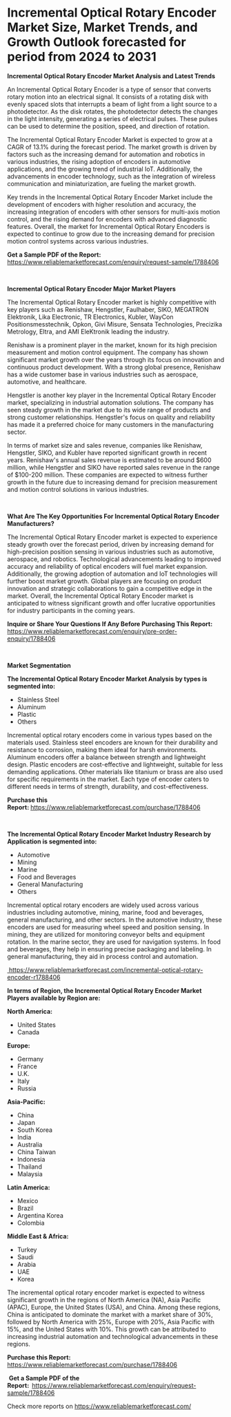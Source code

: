 <p><h1>Incremental Optical Rotary Encoder Market Size, Market Trends, and Growth Outlook forecasted for period from 2024 to 2031</h1></p><p><strong>Incremental Optical Rotary Encoder Market Analysis and Latest Trends</strong></p>
<p><p>An Incremental Optical Rotary Encoder is a type of sensor that converts rotary motion into an electrical signal. It consists of a rotating disk with evenly spaced slots that interrupts a beam of light from a light source to a photodetector. As the disk rotates, the photodetector detects the changes in the light intensity, generating a series of electrical pulses. These pulses can be used to determine the position, speed, and direction of rotation.</p><p>The Incremental Optical Rotary Encoder Market is expected to grow at a CAGR of 13.1% during the forecast period. The market growth is driven by factors such as the increasing demand for automation and robotics in various industries, the rising adoption of encoders in automotive applications, and the growing trend of industrial IoT. Additionally, the advancements in encoder technology, such as the integration of wireless communication and miniaturization, are fueling the market growth.</p><p>Key trends in the Incremental Optical Rotary Encoder Market include the development of encoders with higher resolution and accuracy, the increasing integration of encoders with other sensors for multi-axis motion control, and the rising demand for encoders with advanced diagnostic features. Overall, the market for Incremental Optical Rotary Encoders is expected to continue to grow due to the increasing demand for precision motion control systems across various industries.</p></p>
<p><strong>Get a Sample PDF of the Report:&nbsp;</strong> <a href="https://www.reliablemarketforecast.com/enquiry/request-sample/1788406">https://www.reliablemarketforecast.com/enquiry/request-sample/1788406</a></p>
<p>&nbsp;</p>
<p><strong>Incremental Optical Rotary Encoder Major Market Players</strong></p>
<p><p>The Incremental Optical Rotary Encoder market is highly competitive with key players such as Renishaw, Hengstler, Faulhaber, SIKO, MEGATRON Elektronik, Lika Electronic, TR Electronics, Kubler, WayCon Positionsmesstechnik, Opkon, Givi Misure, Sensata Technologies, Precizika Metrology, Eltra, and AMI EleKtronik leading the industry.</p><p>Renishaw is a prominent player in the market, known for its high precision measurement and motion control equipment. The company has shown significant market growth over the years through its focus on innovation and continuous product development. With a strong global presence, Renishaw has a wide customer base in various industries such as aerospace, automotive, and healthcare.</p><p>Hengstler is another key player in the Incremental Optical Rotary Encoder market, specializing in industrial automation solutions. The company has seen steady growth in the market due to its wide range of products and strong customer relationships. Hengstler's focus on quality and reliability has made it a preferred choice for many customers in the manufacturing sector.</p><p>In terms of market size and sales revenue, companies like Renishaw, Hengstler, SIKO, and Kubler have reported significant growth in recent years. Renishaw's annual sales revenue is estimated to be around $600 million, while Hengstler and SIKO have reported sales revenue in the range of $100-200 million. These companies are expected to witness further growth in the future due to increasing demand for precision measurement and motion control solutions in various industries.</p></p>
<p>&nbsp;</p>
<p><strong>What Are The Key Opportunities For Incremental Optical Rotary Encoder Manufacturers?</strong></p>
<p><p>The Incremental Optical Rotary Encoder market is expected to experience steady growth over the forecast period, driven by increasing demand for high-precision position sensing in various industries such as automotive, aerospace, and robotics. Technological advancements leading to improved accuracy and reliability of optical encoders will fuel market expansion. Additionally, the growing adoption of automation and IoT technologies will further boost market growth. Global players are focusing on product innovation and strategic collaborations to gain a competitive edge in the market. Overall, the Incremental Optical Rotary Encoder market is anticipated to witness significant growth and offer lucrative opportunities for industry participants in the coming years.</p></p>
<p><strong>Inquire or Share Your Questions If Any Before Purchasing This Report:</strong> <a href="https://www.reliablemarketforecast.com/enquiry/pre-order-enquiry/1788406">https://www.reliablemarketforecast.com/enquiry/pre-order-enquiry/1788406</a></p>
<p>&nbsp;</p>
<p><strong>Market Segmentation</strong></p>
<p><strong>The Incremental Optical Rotary Encoder Market Analysis by types is segmented into:</strong></p>
<p><ul><li>Stainless Steel</li><li>Aluminum</li><li>Plastic</li><li>Others</li></ul></p>
<p><p>Incremental optical rotary encoders come in various types based on the materials used. Stainless steel encoders are known for their durability and resistance to corrosion, making them ideal for harsh environments. Aluminum encoders offer a balance between strength and lightweight design. Plastic encoders are cost-effective and lightweight, suitable for less demanding applications. Other materials like titanium or brass are also used for specific requirements in the market. Each type of encoder caters to different needs in terms of strength, durability, and cost-effectiveness.</p></p>
<p><strong>Purchase this Report:&nbsp;</strong><a href="https://www.reliablemarketforecast.com/purchase/1788406">https://www.reliablemarketforecast.com/purchase/1788406</a></p>
<p>&nbsp;</p>
<p><strong>The Incremental Optical Rotary Encoder Market Industry Research by Application is segmented into:</strong></p>
<p><ul><li>Automotive</li><li>Mining</li><li>Marine</li><li>Food and Beverages</li><li>General Manufacturing</li><li>Others</li></ul></p>
<p><p>Incremental optical rotary encoders are widely used across various industries including automotive, mining, marine, food and beverages, general manufacturing, and other sectors. In the automotive industry, these encoders are used for measuring wheel speed and position sensing. In mining, they are utilized for monitoring conveyor belts and equipment rotation. In the marine sector, they are used for navigation systems. In food and beverages, they help in ensuring precise packaging and labeling. In general manufacturing, they aid in process control and automation.</p></p>
<p><a href="https://www.reliablemarketforecast.com/incremental-optical-rotary-encoder-r1788406">&nbsp;https://www.reliablemarketforecast.com/incremental-optical-rotary-encoder-r1788406</a></p>
<p><strong>In terms of Region, the Incremental Optical Rotary Encoder Market Players available by Region are:</strong></p>
<p>
    <p> <strong> North America: </strong>
        <ul>
            <li>United States</li>
            <li>Canada</li>
        </ul>
        </p> 
    <p> <strong> Europe: </strong>
        <ul>
            <li>Germany</li>
            <li>France</li>
            <li>U.K.</li>
            <li>Italy</li>
            <li>Russia</li>
        </ul>
        </p> 
    <p> <strong> Asia-Pacific: </strong>
        <ul>
            <li>China</li>
            <li>Japan</li>
            <li>South Korea</li>
            <li>India</li>
            <li>Australia</li>
            <li>China Taiwan</li>
            <li>Indonesia</li>
            <li>Thailand</li>
            <li>Malaysia</li>
        </ul>
        </p> 
    <p> <strong> Latin America: </strong>
        <ul>
            <li>Mexico</li>
            <li>Brazil</li>
            <li>Argentina Korea</li>
            <li>Colombia</li>
        </ul>
        </p> 
    <p> <strong> Middle East & Africa: </strong>
        <ul>
            <li>Turkey</li>
            <li>Saudi</li>
            <li>Arabia</li>
            <li>UAE</li>
            <li>Korea</li>
        </ul>
    </p>
    </p>
<p><p>The incremental optical rotary encoder market is expected to witness significant growth in the regions of North America (NA), Asia Pacific (APAC), Europe, the United States (USA), and China. Among these regions, China is anticipated to dominate the market with a market share of 30%, followed by North America with 25%, Europe with 20%, Asia Pacific with 15%, and the United States with 10%. This growth can be attributed to increasing industrial automation and technological advancements in these regions.</p></p>
<p><strong>Purchase this Report: </strong><a href="https://www.reliablemarketforecast.com/purchase/1788406">https://www.reliablemarketforecast.com/purchase/1788406</a></p>
<p>&nbsp;<strong>Get a Sample PDF of the Report:&nbsp;&nbsp;</strong><a href="https://www.reliablemarketforecast.com/enquiry/request-sample/1788406">https://www.reliablemarketforecast.com/enquiry/request-sample/1788406</a></p>
<p><strong></strong></p>
<p>Check more reports on <a href="https://www.reliablemarketforecast.com/">https://www.reliablemarketforecast.com/</a></p>